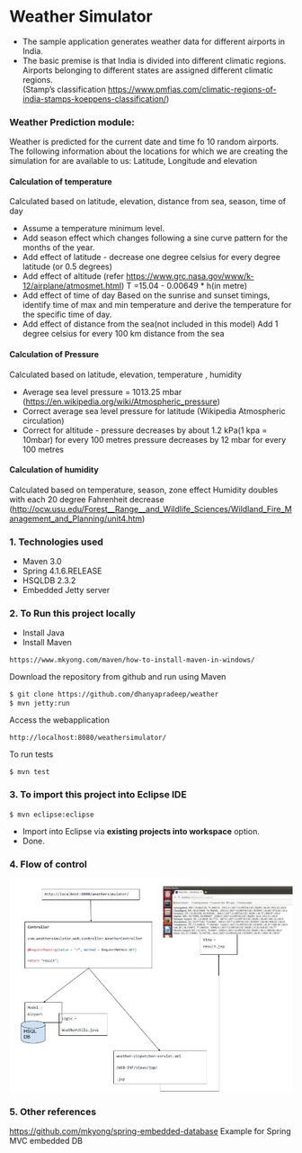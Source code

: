 # Weather Simulator
* The sample application generates weather data for different airports in India. 
* The basic premise is that India is divided into different climatic regions.  Airports belonging to different states are assigned different climatic regions.  
(Stamp’s classification https://www.pmfias.com/climatic-regions-of-india-stamps-koeppens-classification/)

### Weather Prediction module:
Weather is predicted for the current date and time fo 10 random airports.
The following information about the locations for which we are creating the simulation for are available to us:
Latitude, Longitude and elevation 

#### Calculation of temperature 
Calculated based on latitude, elevation, distance from sea, season, time of day
* Assume a temperature minimum level.
* Add season effect which changes following a sine curve pattern for the months of the year.
* Add effect of latitude - decrease one degree celsius for  every degree latitude (or 0.5 degrees) 
* Add effect of altitude (refer https://www.grc.nasa.gov/www/k-12/airplane/atmosmet.html) 
T =15.04 - 0.00649 * h(in metre) 
* Add effect of time of day
Based on the sunrise and sunset timings, identify time of max and min temperature
and derive the temperature  for the specific time of day. 
* Add effect of distance from the sea(not included in this model)
Add 1  degree celsius for every 100 km distance from the sea
 
#### Calculation of Pressure  
Calculated based on latitude, elevation, temperature , humidity 
* Average sea level pressure = 1013.25 mbar (https://en.wikipedia.org/wiki/Atmospheric_pressure) 
* Correct average sea level pressure for latitude   (Wikipedia  Atmospheric circulation)
* Correct for altitude - pressure decreases by about 1.2 kPa(1 kpa = 10mbar) for every 100 metres 
pressure decreases by 12 mbar for every 100 metres
 
#### Calculation of humidity  
Calculated based on temperature, season, zone effect
Humidity doubles with each 20 degree Fahrenheit decrease (http://ocw.usu.edu/Forest__Range__and_Wildlife_Sciences/Wildland_Fire_Management_and_Planning/unit4.htm) 

### 1. Technologies used
* Maven 3.0
* Spring 4.1.6.RELEASE
* HSQLDB 2.3.2
* Embedded Jetty server
 

### 2. To Run this project locally
* Install Java
* Install Maven  

```
https://www.mkyong.com/maven/how-to-install-maven-in-windows/
```
 
Download the repository from github and run using Maven 

```
$ git clone https://github.com/dhanyapradeep/weather
$ mvn jetty:run
```
 

Access the webapplication 

```
http://localhost:8080/weathersimulator/
```

To run tests

```
$ mvn test
```
 
### 3. To import this project into Eclipse IDE
```
$ mvn eclipse:eclipse
```
* Import into Eclipse via **existing projects into workspace** option.
* Done. 
 
### 4. Flow of control

![alt text](https://github.com/dhanyapradeep/weather/blob/master/src/main/resources/weather.jpg)
 
 
### 5. Other references
https://github.com/mkyong/spring-embedded-database
Example for Spring MVC embedded DB 

 



 





